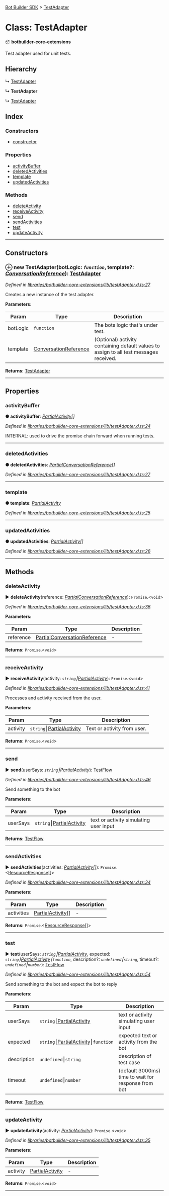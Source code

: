 [Bot Builder SDK](../README.md) > [TestAdapter](../classes/botbuilder.testadapter.md)



# Class: TestAdapter


:package: **botbuilder-core-extensions**

Test adapter used for unit tests.

## Hierarchy


↳  [TestAdapter](botbuilder.testadapter.md)

**↳ TestAdapter**

↳  [TestAdapter](botbuilder.testadapter.md)










## Index

### Constructors

* [constructor](botbuilder.testadapter.md#constructor)


### Properties

* [activityBuffer](botbuilder.testadapter.md#activitybuffer)
* [deletedActivities](botbuilder.testadapter.md#deletedactivities)
* [template](botbuilder.testadapter.md#template)
* [updatedActivities](botbuilder.testadapter.md#updatedactivities)


### Methods

* [deleteActivity](botbuilder.testadapter.md#deleteactivity)
* [receiveActivity](botbuilder.testadapter.md#receiveactivity)
* [send](botbuilder.testadapter.md#send)
* [sendActivities](botbuilder.testadapter.md#sendactivities)
* [test](botbuilder.testadapter.md#test)
* [updateActivity](botbuilder.testadapter.md#updateactivity)



---
## Constructors
<a id="constructor"></a>


### ⊕ **new TestAdapter**(botLogic: *`function`*, template?: *[ConversationReference](../interfaces/botbuilder.conversationreference.md)*): [TestAdapter](botbuilder.testadapter.md)


*Defined in [libraries/botbuilder-core-extensions/lib/testAdapter.d.ts:27](https://github.com/Microsoft/botbuilder-js/blob/8495ddc/libraries/botbuilder-core-extensions/lib/testAdapter.d.ts#L27)*



Creates a new instance of the test adapter.


**Parameters:**

| Param | Type | Description |
| ------ | ------ | ------ |
| botLogic | `function`   |  The bots logic that's under test. |
| template | [ConversationReference](../interfaces/botbuilder.conversationreference.md)   |  (Optional) activity containing default values to assign to all test messages received. |





**Returns:** [TestAdapter](botbuilder.testadapter.md)

---


## Properties
<a id="activitybuffer"></a>

###  activityBuffer

**●  activityBuffer**:  *[Partial]()[Activity](../interfaces/botbuilder.activity.md)[]* 

*Defined in [libraries/botbuilder-core-extensions/lib/testAdapter.d.ts:24](https://github.com/Microsoft/botbuilder-js/blob/8495ddc/libraries/botbuilder-core-extensions/lib/testAdapter.d.ts#L24)*



INTERNAL: used to drive the promise chain forward when running tests.




___

<a id="deletedactivities"></a>

###  deletedActivities

**●  deletedActivities**:  *[Partial]()[ConversationReference](../interfaces/botbuilder.conversationreference.md)[]* 

*Defined in [libraries/botbuilder-core-extensions/lib/testAdapter.d.ts:27](https://github.com/Microsoft/botbuilder-js/blob/8495ddc/libraries/botbuilder-core-extensions/lib/testAdapter.d.ts#L27)*





___

<a id="template"></a>

###  template

**●  template**:  *[Partial]()[Activity](../interfaces/botbuilder.activity.md)* 

*Defined in [libraries/botbuilder-core-extensions/lib/testAdapter.d.ts:25](https://github.com/Microsoft/botbuilder-js/blob/8495ddc/libraries/botbuilder-core-extensions/lib/testAdapter.d.ts#L25)*





___

<a id="updatedactivities"></a>

###  updatedActivities

**●  updatedActivities**:  *[Partial]()[Activity](../interfaces/botbuilder.activity.md)[]* 

*Defined in [libraries/botbuilder-core-extensions/lib/testAdapter.d.ts:26](https://github.com/Microsoft/botbuilder-js/blob/8495ddc/libraries/botbuilder-core-extensions/lib/testAdapter.d.ts#L26)*





___


## Methods
<a id="deleteactivity"></a>

###  deleteActivity

► **deleteActivity**(reference: *[Partial]()[ConversationReference](../interfaces/botbuilder.conversationreference.md)*): `Promise`.<`void`>



*Defined in [libraries/botbuilder-core-extensions/lib/testAdapter.d.ts:36](https://github.com/Microsoft/botbuilder-js/blob/8495ddc/libraries/botbuilder-core-extensions/lib/testAdapter.d.ts#L36)*



**Parameters:**

| Param | Type | Description |
| ------ | ------ | ------ |
| reference | [Partial]()[ConversationReference](../interfaces/botbuilder.conversationreference.md)   |  - |





**Returns:** `Promise`.<`void`>





___

<a id="receiveactivity"></a>

###  receiveActivity

► **receiveActivity**(activity: *`string`⎮[Partial]()[Activity](../interfaces/botbuilder.activity.md)*): `Promise`.<`void`>



*Defined in [libraries/botbuilder-core-extensions/lib/testAdapter.d.ts:41](https://github.com/Microsoft/botbuilder-js/blob/8495ddc/libraries/botbuilder-core-extensions/lib/testAdapter.d.ts#L41)*



Processes and activity received from the user.


**Parameters:**

| Param | Type | Description |
| ------ | ------ | ------ |
| activity | `string`⎮[Partial]()[Activity](../interfaces/botbuilder.activity.md)   |  Text or activity from user. |





**Returns:** `Promise`.<`void`>





___

<a id="send"></a>

###  send

► **send**(userSays: *`string`⎮[Partial]()[Activity](../interfaces/botbuilder.activity.md)*): [TestFlow](botbuilder.testflow.md)



*Defined in [libraries/botbuilder-core-extensions/lib/testAdapter.d.ts:46](https://github.com/Microsoft/botbuilder-js/blob/8495ddc/libraries/botbuilder-core-extensions/lib/testAdapter.d.ts#L46)*



Send something to the bot


**Parameters:**

| Param | Type | Description |
| ------ | ------ | ------ |
| userSays | `string`⎮[Partial]()[Activity](../interfaces/botbuilder.activity.md)   |  text or activity simulating user input |





**Returns:** [TestFlow](botbuilder.testflow.md)





___

<a id="sendactivities"></a>

###  sendActivities

► **sendActivities**(activities: *[Partial]()[Activity](../interfaces/botbuilder.activity.md)[]*): `Promise`.<[ResourceResponse](../interfaces/botbuilder.resourceresponse.md)[]>



*Defined in [libraries/botbuilder-core-extensions/lib/testAdapter.d.ts:34](https://github.com/Microsoft/botbuilder-js/blob/8495ddc/libraries/botbuilder-core-extensions/lib/testAdapter.d.ts#L34)*



**Parameters:**

| Param | Type | Description |
| ------ | ------ | ------ |
| activities | [Partial]()[Activity](../interfaces/botbuilder.activity.md)[]   |  - |





**Returns:** `Promise`.<[ResourceResponse](../interfaces/botbuilder.resourceresponse.md)[]>





___

<a id="test"></a>

###  test

► **test**(userSays: *`string`⎮[Partial]()[Activity](../interfaces/botbuilder.activity.md)*, expected: *`string`⎮[Partial]()[Activity](../interfaces/botbuilder.activity.md)⎮`function`*, description?: *`undefined`⎮`string`*, timeout?: *`undefined`⎮`number`*): [TestFlow](botbuilder.testflow.md)



*Defined in [libraries/botbuilder-core-extensions/lib/testAdapter.d.ts:54](https://github.com/Microsoft/botbuilder-js/blob/8495ddc/libraries/botbuilder-core-extensions/lib/testAdapter.d.ts#L54)*



Send something to the bot and expect the bot to reply


**Parameters:**

| Param | Type | Description |
| ------ | ------ | ------ |
| userSays | `string`⎮[Partial]()[Activity](../interfaces/botbuilder.activity.md)   |  text or activity simulating user input |
| expected | `string`⎮[Partial]()[Activity](../interfaces/botbuilder.activity.md)⎮`function`   |  expected text or activity from the bot |
| description | `undefined`⎮`string`   |  description of test case |
| timeout | `undefined`⎮`number`   |  (default 3000ms) time to wait for response from bot |





**Returns:** [TestFlow](botbuilder.testflow.md)





___

<a id="updateactivity"></a>

###  updateActivity

► **updateActivity**(activity: *[Partial]()[Activity](../interfaces/botbuilder.activity.md)*): `Promise`.<`void`>



*Defined in [libraries/botbuilder-core-extensions/lib/testAdapter.d.ts:35](https://github.com/Microsoft/botbuilder-js/blob/8495ddc/libraries/botbuilder-core-extensions/lib/testAdapter.d.ts#L35)*



**Parameters:**

| Param | Type | Description |
| ------ | ------ | ------ |
| activity | [Partial]()[Activity](../interfaces/botbuilder.activity.md)   |  - |





**Returns:** `Promise`.<`void`>





___



